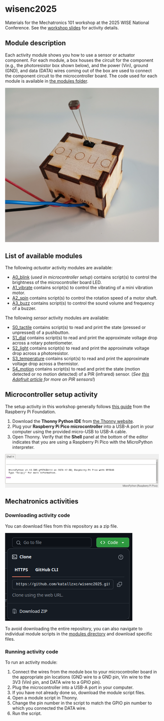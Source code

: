 # wisenc2025
Materials for the Mechatronics 101 workshop at the 2025 WISE National Conference. See the [workshop slides](https://docs.google.com/presentation/d/17NoBU563knMwBu_dEoikSRJojj2nbHyHuLxpcGSuef4/edit?usp=sharing) for activity details.

## Module description

Each activity module shows you how to use a sensor or actuator component. For each module, a box houses the circuit for the component (e.g., the photoresistor box shown below), and the power (Vin), ground (GND), and data (DATA) wires coming out of the box are used to connect the component circuit to the microcontroller board. The code used for each module is available in [the modules folder](/modules/).

![Picture of plywood box that houses the circuit for the photoresistor, with the photoresistor mounted at the top of the box.](/figs/box_photo.jpg)

## List of available modules

The following *actuator* activity modules are available:

 - [A0_blink](/modules/A0_blink/) (*used in microcontroller setup*) contains script(s) to control the brightness of the microcontroller board LED.
 - [A1_vibrate](/modules/A1_vibrate/) contains script(s) to control the vibrating of a mini vibration motor.
 - [A2_spin](/modules/A2_spin/) contains script(s) to control the rotation speed of a motor shaft.
 - [A3_buzz](/modules/A3_buzz/) contains script(s) to control the sound volume and frequency of a buzzer.

The following *sensor* activity modules are available:

 - [S0_tactile](/modules/S0_tactile/) contains script(s) to read and print the state (pressed or unpressed) of a pushbutton.
 - [S1_dial](/modules/S1_dial/) contains script(s) to read and print the approximate voltage drop across a rotary potentiometer.
 - [S2_light](/modules/S2_light/) contains script(s) to read and print the approximate voltage drop across a photoresistor.
 - [S3_temperature](/modules/S3_temperature/) contains script(s) to read and print the approximate voltage drop across a thermistor.
 - [S4_motion](/modules/S4_motion/) contains script(s) to read and print the state (motion detected or no motion detected) of a PIR (infrared) sensor. (*See [this Adafruit article](https://learn.adafruit.com/pir-passive-infrared-proximity-motion-sensor/how-pirs-work) for more on PIR sensors!*)

## Microcontroller setup activity

The setup activity in this workshop generally follows [this guide](https://projects.raspberrypi.org/en/projects/getting-started-with-the-pico/) from the Raspberry Pi Foundation.

1. Download the **Thonny Python IDE** from [the Thonny website](https://thonny.org).
2. Plug your **Raspberry Pi Pico microcontroller** into a USB-A port in your computer using the provided micro-USB to USB-A cable.
3. Open Thonny. Verify that the **Shell** panel at the bottom of the editor indicates that you are using a Raspberry Pi Pico with the MicroPython interpreter.

![Screenshot of Thonny IDE Shell showing that a Pico microcontroller is being used with MicroPython.](/assets/repl-connected.png)


## Mechatronics activities

### Downloading activity code

You can download files from this repository as a zip file.

![Screenshot of code menu in GitHub showing zip download option](/assets/github_download.png)

To avoid downloading the entire repository, you can also navigate to individual module scripts in the [modules directory](/modules/) and download specific files.

### Running activity code

To run an activity module:

1. Connect the wires from the module box to your microcontroller board in the appropriate pin locations (GND wire to a GND pin, Vin wire to the 3V3 (Vin) pin, and DATA wire to a GPIO pin).
2. Plug the microcontroller into a USB-A port in your computer.
3. If you have not already done so, download the module script files.
4. Open a module script in Thonny.
5. Change the pin number in the script to match the GPIO pin number to which you connected the DATA wire.
6. Run the script.

